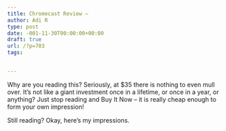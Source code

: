 ```yaml
---
title: Chromecast Review –
author: Adi R
type: post
date: -001-11-30T00:00:00+00:00
draft: true
url: /?p=703
tags:


---
```

Why are you reading this? Seriously, at $35 there is nothing to even mull over. It&#8217;s not like a giant investment once in a lifetime, or once in a year, or anything? Just stop reading and Buy It Now &#8211; it is really cheap enough to form your own impression!

Still reading? Okay, here&#8217;s my impressions.